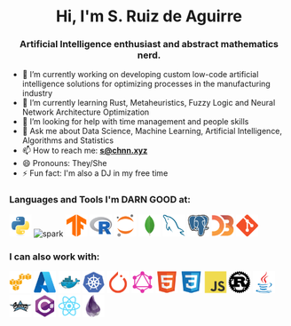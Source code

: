 <h1 align='center'> Hi, I'm S. Ruiz de Aguirre</h1>

<h3 align='center'>Artificial Intelligence enthusiast and abstract mathematics nerd.</h3>

- 🔭 I’m currently working on developing custom low-code artificial intelligence solutions for optimizing processes in the manufacturing industry
- 🌱 I’m currently learning Rust, Metaheuristics, Fuzzy Logic and Neural Network Architecture Optimization
- 🤔 I’m looking for help with time management and people skills
- 💬 Ask me about Data Science, Machine Learning, Artificial Intelligence, Algorithms and Statistics
- 📫 How to reach me: **s@chnn.xyz**
- 😄 Pronouns: They/She
- ⚡ Fun fact: I'm also a DJ in my free time
<h3 align="left">Languages and Tools I'm DARN GOOD at:</h3>
<p>
 <img src="https://raw.githubusercontent.com/devicons/devicon/master/icons/python/python-original.svg" alt="python" width="40" height="40"/> 
<img src="https://upload.wikimedia.org/wikipedia/commons/thumb/f/f3/Apache_Spark_logo.svg/1200px-Apache_Spark_logo.svg.png" alt="spark" width="40" height="28"/> 
<img src="https://raw.githubusercontent.com/devicons/devicon/master/icons/tensorflow/tensorflow-original.svg" alt="TensorFlow" width="40" height="40"/> 
<img src="https://raw.githubusercontent.com/devicons/devicon/master/icons/r/r-original.svg" alt="R" width="40" height="40"/> 
<img src="https://raw.githubusercontent.com/devicons/devicon/master/icons/jupyter/jupyter-original.svg" alt="Jupyter" width="40" height="40"/> 
<img src="https://raw.githubusercontent.com/devicons/devicon/master/icons/mongodb/mongodb-original.svg" alt="MongoDB" width="40" height="40"/> 
<img src="https://raw.githubusercontent.com/devicons/devicon/master/icons/mysql/mysql-original.svg" alt="MySQL" width="40" height="40"/> 
<img src="https://raw.githubusercontent.com/devicons/devicon/master/icons/postgresql/postgresql-original.svg" alt="PostgreSQL" width="40" height="40"/> 
<img src="https://raw.githubusercontent.com/devicons/devicon/master/icons/d3js/d3js-original.svg" alt="D3js" width="40" height="40"/> 
<img src="https://raw.githubusercontent.com/devicons/devicon/master/icons/git/git-original.svg" alt="Git" width="40" height="40"/> 
</p>

<h3 align="left">I can also work with:</h3>
<p>
<img src="https://raw.githubusercontent.com/devicons/devicon/master/icons/amazonwebservices/amazonwebservices-original.svg" alt="AWS" width="40" height="40"/> 
<img src="https://raw.githubusercontent.com/devicons/devicon/master/icons/azure/azure-original.svg" alt="Azure" width="40" height="40"/> 
<img src="https://raw.githubusercontent.com/devicons/devicon/master/icons/docker/docker-original.svg" alt="Docker" width="40" height="40"/> 
<img src="https://raw.githubusercontent.com/devicons/devicon/master/icons/kubernetes/kubernetes-plain.svg" alt="K8s" width="40" height="40"/> 
<img src="https://raw.githubusercontent.com/devicons/devicon/master/icons/pytorch/pytorch-original.svg" alt="Pytorch" width="40" height="40"/>
<img src="https://raw.githubusercontent.com/devicons/devicon/master/icons/graphql/graphql-plain.svg" alt="GraphQL" width="40" height="40"/> 
<img src="https://raw.githubusercontent.com/devicons/devicon/master/icons/html5/html5-original.svg" alt="HTML" width="40" height="40"/> 
<img src="https://raw.githubusercontent.com/devicons/devicon/master/icons/css3/css3-original.svg" alt="CSS" width="40" height="40"/> 
<img src="https://raw.githubusercontent.com/devicons/devicon/master/icons/javascript/javascript-original.svg" alt="Javascript" width="40" height="40"/> 
<img src="https://raw.githubusercontent.com/devicons/devicon/master/icons/rust/rust-plain.svg" alt="Rust" width="40" height="40"/> 
<img src="https://raw.githubusercontent.com/devicons/devicon/master/icons/java/java-original.svg" alt="Java" width="40" height="40"/> 
<img src="https://raw.githubusercontent.com/devicons/devicon/master/icons/groovy/groovy-original.svg" alt="Groovy" width="40" height="40"/> 
<img src="https://raw.githubusercontent.com/devicons/devicon/master/icons/csharp/csharp-original.svg" alt="Csharp" width="40" height="40"/> 
<img src="https://raw.githubusercontent.com/devicons/devicon/master/icons/react/react-original.svg" alt="React" width="40" height="40"/> 
<img src="https://raw.githubusercontent.com/devicons/devicon/master/icons/elixir/elixir-original.svg" alt="Elixir" width="40" height="40"/> 
</p>
<!--
**chnnxyz/chnnxyz** is a ✨ _special_ ✨ repository because its `README.md` (this file) appears on your GitHub profile.

Here are some ideas to get you started:

- 🔭 I’m currently working on ...
- 🌱 I’m currently learning ...
- 👯 I’m looking to collaborate on ...
- 🤔 I’m looking for help with ...
- 💬 Ask me about ...
- 📫 How to reach me: ...
- 😄 Pronouns: ...
- ⚡ Fun fact: ...
-->
